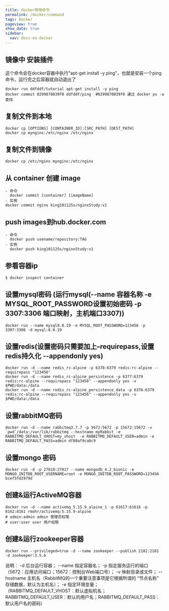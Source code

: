 ```yaml
---
title: docker常用命令
permalink: /docker/command
tags: Docker
pageview: true
show_date: true
sidebar:
  nav: docs-en-docker
---
```

## 镜像中 安装插件
这个命令会在docker容器中执行"apt-get install -y ping"，也就是安装一个ping命令，运行完之后容器就自动退出了
```
docker run ddfddf/tutorial apt-get install -y ping
docker commit 0299878039f0 ddfddf/ping  #0299878039f0 通过 docker ps -a 查找
```
## 复制文件到本地
```
docker cp [OPTIONS] [CONTAINER_ID]:[SRC_PATH] [DEST_PATH]
docker cp mynginx:/etc/nginx /etc/nginx
```
## 复制文件到镜像
```
docker cp /etc/nginx mynginx:/etc/nginx
```

## 从 container 创建 image
```
- 命令
  docker commit [container] [imageName]
- 实例
docker commit nginx king101125s/nginxStudy:v1
```

## push images到hub.docker.com
```
- 命令
  docker push usename/repository:TAG
- 实例
  docker push king101125s/nginxStudy:v1
```

## 参看容器ip
```
$ docker inspect container
```

## 设置mysql密码 (运行mysql(--name 容器名称  -e MYSQL_ROOT_PASSWORD设置初始密码  -p 3307:3306  端口映射，主机端口3307))
```shell
docker run --name mysql8.0.19 -e MYSQL_ROOT_PASSWORD=123456 -p 3307:3306 -d mysql:8.0.19
```

## 设置redis(设置密码只需要加上–requirepass,设置redis持久化 --appendonly yes)
```shell
docker run -d --name redis_rc-alpine -p 6378:6379 redis:rc-alpine --requirepass "123456"
docker run -d --name redis_rc-alpine_persistence -p 6377:6379 redis:rc-alpine --requirepass "123456" --appendonly yes -v $PWD/data:/data
docker run -d --name redis_rc-alpine_persistence_data -p 6376:6379 redis:rc-alpine --requirepass "123456" --appendonly yes -v $PWD/data:/data
```

## 设置rabbitMQ密码
```
docker run -d --name rabbitmq3.7.7 -p 5672:5672 -p 15672:15672 -v `pwd`/data:/var/lib/rabbitmq --hostname myRabbit -e RABBITMQ_DEFAULT_VHOST=my_vhost  -e RABBITMQ_DEFAULT_USER=admin -e RABBITMQ_DEFAULT_PASS=admin df80af9ca0c9
```

## 设置mongo 密码
```shell
docker run -d -p 27018:27017 --name mongodb_4.2_bionic -e MONGO_INITDB_ROOT_USERNAME=root -e MONGO_INITDB_ROOT_PASSWORD=123456 bcef5fd2979d
```

## 创建&运行ActiveMQ容器
```shell script
docker run -d --name activemq_5.15.9_alpine_1 -p 61617:61616 -p 8162:8161 rmohr/activemq:5.15.9-alpine
# admin:admin admin 管理员权限
# user:user user 用户权限
```

## 创建&运行zookeeper容器
```shell script
docker run --privileged=true -d --name zookeeper --publish 2181:2181  -d zookeeper:3.5.6
```

说明：
-d 后台运行容器；
--name 指定容器名；
-p 指定服务运行的端口（5672：应用访问端口；15672：控制台Web端口号）；
-v 映射目录或文件；
--hostname  主机名（RabbitMQ的一个重要注意事项是它根据所谓的 “节点名称” 存储数据，默认为主机名）；
-e 指定环境变量；（RABBITMQ_DEFAULT_VHOST：默认虚拟机名；RABBITMQ_DEFAULT_USER：默认的用户名；RABBITMQ_DEFAULT_PASS：默认用户名的密码）
